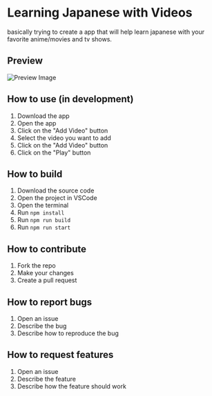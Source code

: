 # Learning Japanese with Videos

basically trying to create a app that will help learn japanese with your favorite anime/movies and tv shows.

## Preview
![Preview Image](https://raw.githubusercontent.com/Video-Japanese-Learning/video-japanese-learning/main/preview.png)

## How to use (in development)

1. Download the app
2. Open the app
3. Click on the "Add Video" button
4. Select the video you want to add
5. Click on the "Add Video" button
6. Click on the "Play" button

## How to build

1. Download the source code
2. Open the project in VSCode
3. Open the terminal
4. Run `npm install`
5. Run `npm run build`
6. Run `npm run start`

## How to contribute

1. Fork the repo
2. Make your changes
3. Create a pull request

## How to report bugs

1. Open an issue
2. Describe the bug
3. Describe how to reproduce the bug

## How to request features

1. Open an issue
2. Describe the feature
3. Describe how the feature should work
